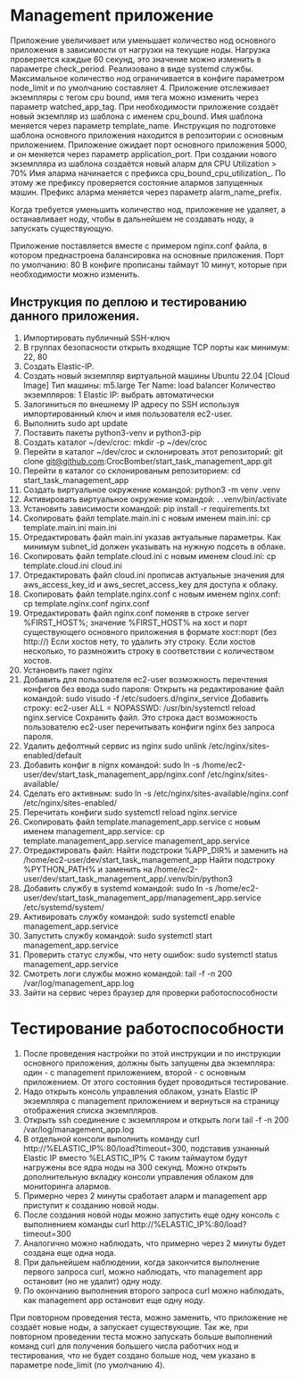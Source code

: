 # Management приложение

Приложение увеличивает или уменьшает количество нод основного приложения в зависимости от нагрузки на текущие ноды.
Нагрузка проверяется каждые 60 секунд, это значение можно изменить в параметре check_period.
Реализовано в виде systemd службы.
Максимальное количество нод ограничивается в конфиге параметром node_limit и по умолчанию составляет 4.
Приложение отслеживает экземпляры с тегом cpu bound, имя тега можно изменить через параметр watched_app_tag.
При необходимости приложение создаёт новый экземпляр из шаблона с именем cpu_bound. Имя шаблона меняется через параметр template_name.
Инструкция по подготовке шаблона основного приложения находится в репозитории с основным приложением.
Приложение ожидает порт основного приложения 5000, и он меняется через параметр application_port.
При создании нового экземпляра из шаблона создаётся новый аларм для CPU Utilization > 70%
Имя аларма начинается с префикса cpu_bound_cpu_utilization_. По этому же префиксу проверяется состояние алармов запущенных машин.
Префикс аларма меняется через параметр alarm_name_prefix.

Когда требуется уменьшить количество нод, приложение не удаляет, а останавливает ноду, чтобы в дальнейшем не создавать ноду, а запускать существующую.

Приложение поставляется вместе с примером nginx.conf файла, в котором преднастроена балансировка на основные приложения.
Порт по умолчанию: 80
В конфиге прописаны таймаут 10 минут, которые при необходимости можно изменить.


## Инструкция по деплою и тестированию данного приложения.

1. Импортировать публичный SSH-ключ
2. В группах безопасности открыть входящие TCP порты как минимум: 22, 80
3. Создать Elastic-IP.
4. Создать новый экземпляр виртуальной машины Ubuntu 22.04 [Cloud Image]
Тип машины: m5.large
Тег Name: load balancer
Количество экземпляров: 1
Elastic IP: выбрать автоматически
5. Залогиниться по внешнему IP адресу по SSH используя импортированный ключ и имя пользователя ec2-user.
6. Выполнить sudo apt update
7. Поставить пакеты python3-venv и python3-pip
8. Создать каталог ~/dev/croc: mkdir -p ~/dev/croc
9. Перейти в каталог ~/dev/croc и склонировать этот репозиторий: git clone git@github.com:CrocBomber/start_task_management_app.git
10. Перейти в каталог со склонированым репозиторием: cd start_task_management_app
11. Создать виртуальное окружение командой: python3 -m venv .venv
12. Активировать виртуальное окружение командой: . .venv/bin/activate
13. Установить зависимости командой: pip install -r requirements.txt
14. Скопировать файл template.main.ini с новым именем main.ini: cp template.main.ini main.ini
15. Отредактировать файл main.ini указав актуальные параметры. Как минимум subnet_id должен указывать на нужную подсеть в облаке.
16. Скопировать файл template.cloud.ini с новым именем cloud.ini: cp template.cloud.ini cloud.ini
17. Отредактировать файл cloud.ini прописав актуальные значения для aws_access_key_id и aws_secret_access_key для доступа к облаку.
18. Скопировать файл template.nginx.conf с новым именем nginx.conf: cp template.nginx.conf nginx.conf
19. Отредактировать файл nginx.conf поменяв в строке server %FIRST_HOST%; значение %FIRST_HOST% на хост и порт существующего основного приложения в формате хост:порт (без http://)
Если хостов нету, то удалить эту строку. Если хостов несколько, то размножить строку в соответствии с количеством хостов.
20. Установить пакет nginx
21. Добавить для пользователя ec2-user возможность перечтения конфигов без ввода sudo пароля:
Открыть на редактирование файл командой: sudo visudo -f /etc/sudoers.d/nginx_service
Добавить строку: ec2-user ALL = NOPASSWD: /usr/bin/systemctl reload nginx.service
Сохранить файл.
Это строка даст возможность пользователю ec2-user перечитывать конфиги nginx без запроса пароля.
22. Удалить дефолтный сервис из nginx sudo unlink /etc/nginx/sites-enabled/default 
23. Добавить конфиг в nignx командой: sudo ln -s /home/ec2-user/dev/start_task_management_app/nginx.conf /etc/nginx/sites-available/
24. Сделать его активным: sudo ln -s /etc/nginx/sites-available/nginx.conf /etc/nginx/sites-enabled/
25. Перечитать конфиги sudo systemctl reload nginx.service
26. Скопировать файл template.management_app.service с новым именем management_app.service: cp template.management_app.service management_app.service
27. Отредактировать файл:
Найти подстроки %APP_DIR% и заменить на /home/ec2-user/dev/start_task_management_app
Найти подстроку %PYTHON_PATH% и заменить на /home/ec2-user/dev/start_task_management_app/.venv/bin/python3
28. Добавить службу в systemd командой: sudo ln -s /home/ec2-user/dev/start_task_management_app/management_app.service /etc/systemd/system/
29. Активировать службу командой: sudo systemctl enable management_app.service
30. Запустить службу командой: sudo systemctl start management_app.service
31. Проверить статус службы, что нету ошибок: sudo systemctl status management_app.service
32. Смотреть логи службы можно командой: tail -f -n 200 /var/log/management_app.log
33. Зайти на сервис через браузер для проверки работоспособности


# Тестирование работоспособности

1. После проведения настройки по этой инструкции и по инструкции основного приложения, должны быть запущены два экземпляра:
один - с management приложением, второй - с основным приложением.
От этого состояния будет проводиться тестирование.
2. Надо открыть консоль управления облаком, узнать Elastic IP экземпляра с management приложением и вернуться на страницу отображения списка экземпляров.
3. Открыть ssh соединение с экземпляром и открыть логи tail -f -n 200 /var/log/management_app.log
4. В отдельной консоли выполнить команду curl http://%ELASTIC_IP%:80/load?timeout=300, подставив узнанный Elastic IP вместо %ELASTIC_IP%
С таким таймаутом будут нагружены все ядра ноды на 300 секунд.
Можно открыть дополнительную вкладку консоли управления облаком для мониторинга алармов.
5. Примерно через 2 минуты сработает аларм и management app приступит к созданию новой ноды.
6. После создания новой ноды можно запустить еще одну консоль с выполнением команды curl http://%ELASTIC_IP%:80/load?timeout=300
7. Аналогично можно наблюдать, что примерно через 2 минуты будет создана еще одна нода.
8. При дальнейшем наблюдении, когда закончится выполнение первого запроса curl, можно наблюдать, что management app остановит (но не удалит) одну ноду.
9. По окончанию выполнения второго запроса curl можно наблюдать, как management app остановит еще одну ноду.

При повторном проведения теста, можно заменить, что приложение не создаёт новые ноды, а запускает существующие.
Так же, при повторном проведении теста можно запускать больше выполнений команд curl для получения большего числа работчих нод и тестирования,
что не будет создано больше нод, чем указано в параметре node_limit (по умолчанию 4).
